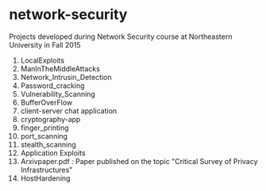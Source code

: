 # network-security
Projects developed during Network Security course at Northeastern University in Fall 2015
<br />
1. LocalExploits<br />
2. ManInTheMiddleAttacks<br/>
3. Network_Intrusin_Detection<br/>
4. Password_cracking<br />
5. Vulnerability_Scanning<br/>
6. BufferOverFlow<br/>
7. client-server chat application<br />
8. cryptography-app<br />
9. finger_printing<br/>
10. port_scanning<br/>
11. stealth_scanning<br/>
12. Application Exploits<br/>
13. Arxivpaper.pdf : Paper published on the topic "Critical Survey of Privacy Infrastructures"<br />
14. HostHardening
